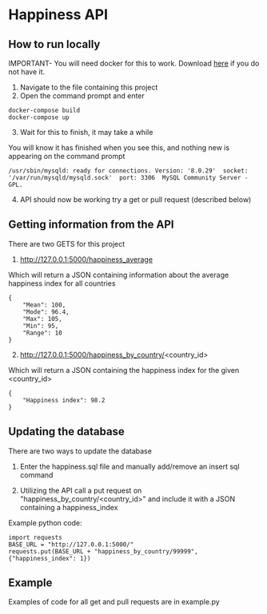 # Happiness API

## How to run locally

IMPORTANT- You will need docker for this to work. Download [here]([https://link-url-here.org](https://www.docker.com/)) if you do not have it.
1. Navigate to the file containing this project
2. Open the command prompt and enter
```
docker-compose build
docker-compose up
```
3. Wait for this to finish, it may take a while

You will know it has finished when you see this, and nothing new is appearing on the command prompt
```
/usr/sbin/mysqld: ready for connections. Version: '8.0.29'  socket: '/var/run/mysqld/mysqld.sock'  port: 3306  MySQL Community Server - GPL.
```
4. API should now be working try a get or pull request (described below)

## Getting information from the API

There are two GETS for this project 

1. http://127.0.0.1:5000/happiness_average

Which will return a JSON containing information about the average happiness index for all countries
```
{
    "Mean": 100,
    "Mode": 96.4,
    "Max": 105,
    "Min": 95,
    "Range": 10
}
```
2. http://127.0.0.1:5000/happiness_by_country/<country_id\>

Which will return a JSON containing the happiness index for the given <country_id\>
```
{
    "Happiness index": 98.2
}
```

## Updating the database

There are two ways to update the database

1. Enter the happiness.sql file and manually add/remove an insert sql command

2. Utilizing the API call a put request on "happiness_by_country/<country_id\>" and include it with a JSON containing a happiness_index

Example python code:

```
import requests
BASE_URL = "http://127.0.0.1:5000/"
requests.put(BASE_URL + "happiness_by_country/99999", {"happiness_index": 1})
```

## Example
Examples of code for all get and pull requests are in example.py


